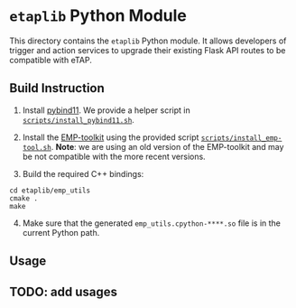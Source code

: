# `etaplib` Python Module

This directory contains the `etaplib` Python module. It allows developers of trigger and action services to  upgrade their existing Flask API routes to be compatible with eTAP.

## Build Instruction

1. Install [pybind11](https://pybind11.readthedocs.io/en/stable/). We provide a helper script in [`scripts/install_pybind11.sh`](../scripts/install_pybind11.sh).

2. Install the [EMP-toolkit](https://github.com/emp-toolkit) using the provided script [`scripts/install_emp-tool.sh`](../scripts/install_pybind11.sh). **Note**: we are using an old version of the EMP-toolkit and may be not compatible with the more recent versions.

3. Build the required C++ bindings:
```
cd etaplib/emp_utils
cmake .
make
```

4. Make sure that the generated `emp_utils.cpython-****.so` file is in the current Python path.  

## Usage

## TODO: add usages